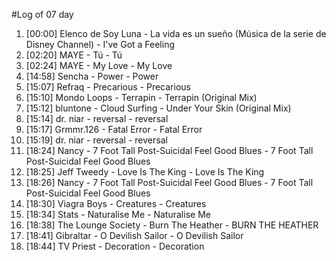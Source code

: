 #Log of 07 day

1. [00:00] Elenco de Soy Luna - La vida es un sueño (Música de la serie de Disney Channel) - I've Got a Feeling
1. [02:20] MAYE - Tú - Tú
1. [02:24] MAYE - My Love - My Love
1. [14:58] Sencha - Power - Power
1. [15:07] Refraq - Precarious - Precarious
1. [15:10] Mondo Loops - Terrapin - Terrapin (Original Mix)
1. [15:12] bluntone - Cloud Surfing - Under Your Skin (Original Mix)
1. [15:14] dr. niar - reversal - reversal
1. [15:17] Grmmr.126 - Fatal Error - Fatal Error
1. [15:19] dr. niar - reversal - reversal
1. [18:24] Nancy - 7 Foot Tall Post-Suicidal Feel Good Blues - 7 Foot Tall Post-Suicidal Feel Good Blues
1. [18:25] Jeff Tweedy - Love Is The King - Love Is The King
1. [18:26] Nancy - 7 Foot Tall Post-Suicidal Feel Good Blues - 7 Foot Tall Post-Suicidal Feel Good Blues
1. [18:30] Viagra Boys - Creatures - Creatures
1. [18:34] Stats - Naturalise Me - Naturalise Me
1. [18:38] The Lounge Society - Burn The Heather - BURN THE HEATHER
1. [18:41] Gibraltar - O Devilish Sailor - O Devilish Sailor
1. [18:44] TV Priest - Decoration - Decoration
